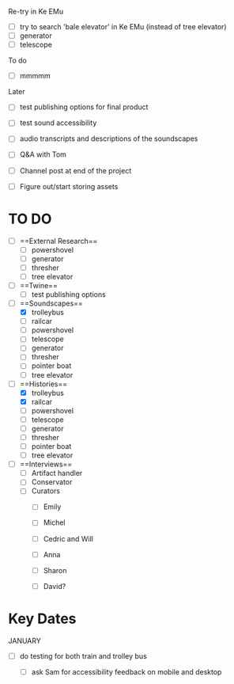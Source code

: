 Re-try in Ke EMu
- [ ] try to search 'bale elevator' in Ke EMu (instead of tree elevator)
- [ ] generator
- [ ] telescope

To do
- [ ] mmmmm

Later
- [ ] test publishing options for final product
- [ ] test sound accessibility
- [ ] audio transcripts and descriptions of the soundscapes
- [ ] Q&A with Tom
- [ ] Channel post at end of the project
- [ ] Figure out/start storing assets



# TO DO
- [ ] ==External Research==
	- [ ] powershovel
	- [ ] generator
	- [ ] thresher
	- [ ] tree elevator
- [ ] ==Twine==
	- [ ] test publishing options
- [ ] ==Soundscapes==
	- [x] trolleybus
	- [ ] railcar
	- [ ] powershovel
	- [ ] telescope
	- [ ] generator
	- [ ] thresher
	- [ ] pointer boat
	- [ ] tree elevator
- [ ] ==Histories==
	- [x] trolleybus
	- [x] railcar
	- [ ] powershovel
	- [ ] telescope
	- [ ] generator
	- [ ] thresher
	- [ ] pointer boat
	- [ ] tree elevator
- [ ] ==Interviews==
	- [ ] Artifact handler
	- [ ] Conservator
	- [ ] Curators
		- [ ] Emily
		- [ ] Michel
		- [ ] Cedric and Will
		- [ ] Anna
		- [ ] Sharon
		- [ ] David?



# Key Dates
JANUARY
- [ ] do testing for both train and trolley bus
	- [ ] ask Sam for accessibility feedback on mobile and desktop

